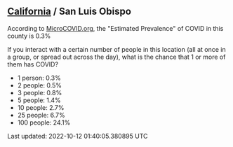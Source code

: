 
## [California](/united-states/california) / San Luis Obispo

According to [MicroCOVID.org](http://microcovid.org),
the "Estimated Prevalence" of COVID in this county is 0.3%

If you interact with a certain number of people in this location
(all at once in a group, or spread out across the day), what is the chance that
1 or more of them has COVID?

- 1 person: 0.3%
- 2 people: 0.5%
- 3 people: 0.8%
- 5 people: 1.4%
- 10 people: 2.7%
- 25 people: 6.7%
- 100 people: 24.1%

Last updated: 2022-10-12 01:40:05.380895 UTC

